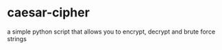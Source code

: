 # caesar-cipher

a simple python script that allows you to encrypt, decrypt and brute force strings
